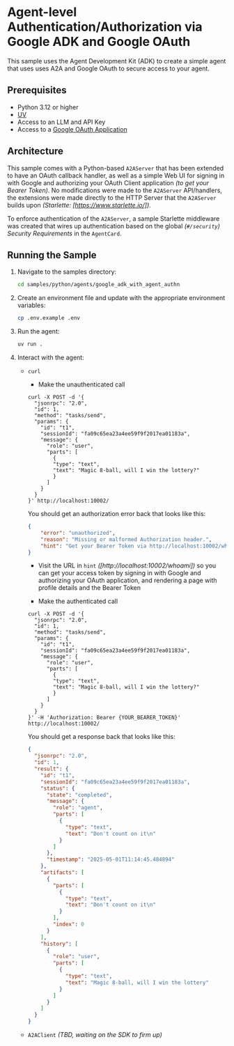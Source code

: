 # Agent-level Authentication/Authorization via Google ADK and Google OAuth

This sample uses the Agent Development Kit (ADK) to create a simple agent that uses uses A2A and Google OAuth to secure
access to your agent.

## Prerequisites

- Python 3.12 or higher
- [UV](https://docs.astral.sh/uv/)
- Access to an LLM and API Key
- Access to a [Google OAuth Application](https://developers.google.com/identity/protocols/oauth2)

## Architecture

This sample comes with a Python-based `A2AServer` that has been extended to have an OAuth callback handler, as well as a
simple Web UI for signing in with Google and authorizing your OAuth Client application _(to get your Bearer Token)_. No
modifications were made to the `A2AServer` API/handlers, the extensions were made directly to the HTTP Server that the
`A2AServer` builds upon _(Starlette: [https://www.starlette.io/])_.

To enforce authentication of the `A2AServer`, a sample Starlette middleware was created that wires up authentication
based on the global _(`#/security`) Security Requirements_ in the `AgentCard`.

## Running the Sample

1. Navigate to the samples directory:

    ```bash
    cd samples/python/agents/google_adk_with_agent_authn
    ```

2. Create an environment file and update with the appropriate environment variables:

   ```bash
   cp .env.example .env
   ```

3. Run the agent:

    ```bash
    uv run .
    ```

4. Interact with the agent:

    - `curl`

        - Make the unauthenticated call

        ```text
        curl -X POST -d '{
          "jsonrpc": "2.0",
          "id": 1,
          "method": "tasks/send",
          "params": {
            "id": "t1",
            "sessionId": "fa09c65ea23a4ee59f9f2017ea01183a",
            "message": {
              "role": "user",
              "parts": [
                {
                "type": "text",
                "text": "Magic 8-ball, will I win the lottery?"
                }
              ]
            }
          }
        }' http://localhost:10002/
        ```

        You should get an authorization error back that looks like this:

        ```json
        {
            "error": "unauthorized",
            "reason": "Missing or malformed Authorization header.",
            "hint": "Get your Bearer Token via http://localhost:10002/whoami"
        }
        ```

        - Visit the URL in `hint` _([http://localhost:10002/whoami])_ so you can get your access token by signing in
        with Google and authorizing your OAuth application, and rendering a page with profile details and the Bearer
        Token

        - Make the authenticated call

        ```text
        curl -X POST -d '{
          "jsonrpc": "2.0",
          "id": 1,
          "method": "tasks/send",
          "params": {
            "id": "t1",
            "sessionId": "fa09c65ea23a4ee59f9f2017ea01183a",
            "message": {
              "role": "user",
              "parts": [
                {
                "type": "text",
                "text": "Magic 8-ball, will I win the lottery?"
                }
              ]
            }
          }
        }' -H 'Authorization: Bearer {YOUR_BEARER_TOKEN}' http://localhost:10002/
        ```

        You should get a response back that looks like this:

        ```json
        {
          "jsonrpc": "2.0",
          "id": 1,
          "result": {
            "id": "t1",
            "sessionId": "fa09c65ea23a4ee59f9f2017ea01183a",
            "status": {
              "state": "completed",
              "message": {
                "role": "agent",
                "parts": [
                  {
                    "type": "text",
                    "text": "Don't count on it\n"
                  }
                ]
              },
              "timestamp": "2025-05-01T11:14:45.484894"
            },
            "artifacts": [
              {
                "parts": [
                  {
                    "type": "text",
                    "text": "Don't count on it\n"
                  }
                ],
                "index": 0
              }
            ],
            "history": [
              {
                "role": "user",
                "parts": [
                  {
                    "type": "text",
                    "text": "Magic 8-ball, will I win the lottery"
                  }
                ]
              }
            ]
          }
        }
        ```

    - `A2AClient` _(TBD, waiting on the SDK to firm up)_
